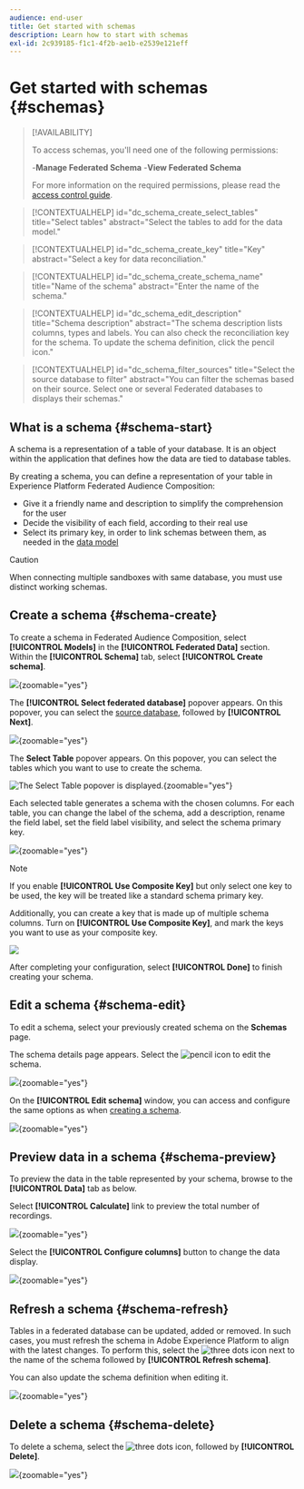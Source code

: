 ```yaml
---
audience: end-user
title: Get started with schemas
description: Learn how to start with schemas
exl-id: 2c939185-f1c1-4f2b-ae1b-e2539e121eff
---
```

# Get started with schemas {#schemas}

>[!AVAILABILITY]
>
>To access schemas, you'll need one of the following permissions:
>
>-**Manage Federated Schema**
>-**View Federated Schema**
>
>For more information on the required permissions, please read the [access control guide](/help/governance-privacy-security/access-control.md).

>[!CONTEXTUALHELP]
>id="dc_schema_create_select_tables"
>title="Select tables"
>abstract="Select the tables to add for the data model."

>[!CONTEXTUALHELP]
>id="dc_schema_create_key"
>title="Key"
>abstract="Select a key for data reconciliation."

>[!CONTEXTUALHELP]
>id="dc_schema_create_schema_name"
>title="Name of the schema"
>abstract="Enter the name of the schema."

>[!CONTEXTUALHELP]
>id="dc_schema_edit_description"
>title="Schema description"
>abstract="The schema description lists columns, types and labels. You can also check the reconciliation key for the schema. To update the schema definition, click the pencil icon."

>[!CONTEXTUALHELP]
>id="dc_schema_filter_sources"
>title="Select the source database to filter"
>abstract="You can filter the schemas based on their source. Select one or several Federated databases to displays their schemas."

## What is a schema {#schema-start}

A schema is a representation of a table of your database. It is an object within the application that defines how the data are tied to database tables. 

By creating a schema, you can define a representation of your table in Experience Platform Federated Audience Composition: 

* Give it a friendly name and description to simplify the comprehension for the user
* Decide the visibility of each field, according to their real use 
* Select its primary key, in order to link schemas between them, as needed in the [data model](../data-management/gs-models.md#data-model-start)

>[!CAUTION]
>
>When connecting multiple sandboxes with same database, you must use distinct working schemas.

## Create a schema {#schema-create}

To create a schema in Federated Audience Composition, select **[!UICONTROL Models]** in the **[!UICONTROL Federated Data]** section. Within the **[!UICONTROL Schema]** tab, select **[!UICONTROL Create schema]**.

![](assets/schema_create.png){zoomable="yes"}

The **[!UICONTROL Select federated database]** popover appears. On this popover, you can select the [source database](/help/connections/home.md), followed by **[!UICONTROL Next]**.


![](assets/schema_tables.png){zoomable="yes"}

The **Select Table** popover appears. On this popover, you can select the tables which you want to use to create the schema.

![The Select Table popover is displayed.](assets/select-table.png){zoomable="yes"}

Each selected table generates a schema with the chosen columns. For each table, you can change the label of the schema, add a description, rename the field label, set the field label visibility, and select the schema primary key.

![](assets/schema_fields.png){zoomable="yes"}

>[!NOTE]
>
>If you enable **[!UICONTROL Use Composite Key]** but only select one key to be used, the key will be treated like a standard schema primary key.

Additionally, you can create a key that is made up of multiple schema columns. Turn on **[!UICONTROL Use Composite Key]**, and mark the keys you want to use as your composite key.

![](assets/composite-key.png)

After completing your configuration, select **[!UICONTROL Done]** to finish creating your schema. 

## Edit a schema {#schema-edit}

To edit a schema, select your previously created schema on the **Schemas** page.

The schema details page appears. Select the ![pencil icon](/help/assets/icons/edit.png) to edit the schema.

![](assets/schema_edit.png){zoomable="yes"}

On the **[!UICONTROL Edit schema]** window, you can access and configure the same options as when [creating a schema](#schema-create).

![](assets/schema_edit_orders.png){zoomable="yes"}

## Preview data in a schema {#schema-preview}

To preview the data in the table represented by your schema, browse to the **[!UICONTROL Data]** tab as below.

Select **[!UICONTROL Calculate]** link to preview the total number of recordings.

![](assets/schema_data.png){zoomable="yes"}

Select the **[!UICONTROL Configure columns]** button to change the data display.

![](assets/schema_columns.png){zoomable="yes"}

## Refresh a schema {#schema-refresh}

Tables in a federated database can be updated, added or removed. In such cases, you must refresh the schema in Adobe Experience Platform to align with the latest changes. To perform this, select the ![three dots icon](/help/assets/icons/more.png) next to the name of the schema followed by **[!UICONTROL Refresh schema]**. 

You can also update the schema definition when editing it.

![](assets/schema_refresh.png){zoomable="yes"}

## Delete a schema {#schema-delete}

To delete a schema, select the ![three dots icon](/help/assets/icons/more.png), followed by **[!UICONTROL Delete]**.

![](assets/schema_delete.png){zoomable="yes"}
